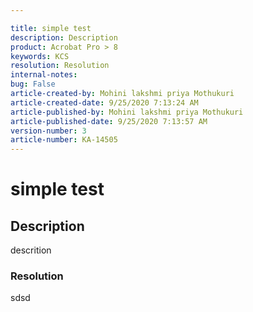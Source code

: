 ```yaml
---

title: simple test  
description: Description  
product: Acrobat Pro > 8  
keywords: KCS  
resolution: Resolution  
internal-notes:   
bug: False  
article-created-by: Mohini lakshmi priya Mothukuri  
article-created-date: 9/25/2020 7:13:24 AM  
article-published-by: Mohini lakshmi priya Mothukuri  
article-published-date: 9/25/2020 7:13:57 AM  
version-number: 3  
article-number: KA-14505
---  
```


# simple test

## Description

descrition

### Resolution

sdsd
